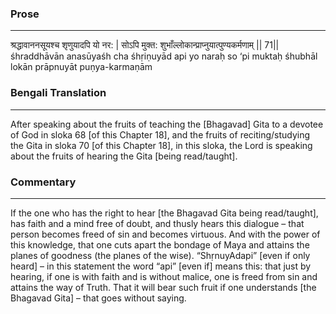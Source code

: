 ### Prose 
 --- 
श्रद्धावाननसूयश्च शृणुयादपि यो नर: |
सोऽपि मुक्त: शुभाँल्लोकान्प्राप्नुयात्पुण्यकर्मणाम् || 71||
śhraddhāvān anasūyaśh cha śhṛiṇuyād api yo naraḥ
so ‘pi muktaḥ śhubhāl lokān prāpnuyāt puṇya-karmaṇām

### Bengali Translation 
 --- 
After speaking about the fruits of teaching the [Bhagavad] Gita to a devotee of God in sloka 68 [of this Chapter 18], and the fruits of reciting/studying the Gita in sloka 70 [of this Chapter 18], in this sloka, the Lord is speaking about the fruits of hearing the Gita [being read/taught].

### Commentary 
 --- 
If the one who has the right to hear [the Bhagavad Gita being read/taught], has faith and a mind free of doubt, and thusly hears this dialogue – that person becomes freed of sin and becomes virtuous. And with the power of this knowledge, that one cuts apart the bondage of Maya and attains the planes of goodness (the planes of the wise). “ShṛnuyAdapi” [even if only heard] – in this statement the word “api” [even if] means this: that just by hearing, if one is with faith and is without malice, one is freed from sin and attains the way of Truth. That it will bear such fruit if one understands [the Bhagavad Gita] – that goes without saying.